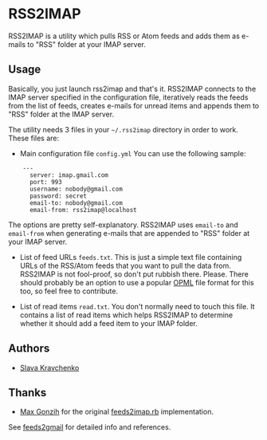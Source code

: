 # RSS2IMAP

RSS2IMAP is a utility which pulls RSS or Atom feeds
and adds them as e-mails to "RSS" folder at your IMAP server.


## Usage

Basically, you just launch rss2imap and that's it.
RSS2IMAP connects to the IMAP server specified in the configuration file,
iteratively reads the feeds from the list of feeds, creates e-mails for
unread items and appends them to "RSS" folder at the IMAP server.

The utility needs 3 files in your `~/.rss2imap` directory
in order to work. These files are:

* Main configuration file `config.yml`
  You can use the following sample:

```
    ---
      server: imap.gmail.com
      port: 993
      username: nobody@gmail.com
      password: secret
      email-to: nobody@gmail.com
      email-from: rss2imap@localhost
```

  The options are pretty self-explanatory.
  RSS2IMAP uses `email-to` and `email-from` when generating e-mails
  that are appended to "RSS" folder at your IMAP server.

* List of feed URLs `feeds.txt`.
  This is just a simple text file containing URLs of the RSS/Atom
  feeds that you want to pull the data from. RSS2IMAP is not fool-proof,
  so don't put rubbish there. Please.
  There should probably be an option to use a popular [OPML]
  file format for this too, so feel free to contribute.

* List of read items `read.txt`.
  You don't normally need to touch this file. It contains a list of read
  items which helps RSS2IMAP to determine whether it should add a feed item
  to your IMAP folder.


## Authors

* [Slava Kravchenko](https://github.com/cordawyn)


## Thanks

* [Max Gonzih](https://github.com/Gonzih) for the original
  [feeds2imap.rb](https://github.com/Gonzih/feeds2imap.rb)
  implementation.

See [feeds2gmail](http://www.greghendershott.com/2013/05/feeds2gmail.html)
for detailed info and references.

[OPML]: https://en.wikipedia.org/wiki/OPML
